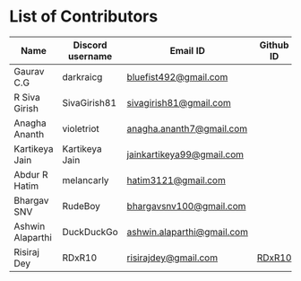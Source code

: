 List of Contributors
====================

| Name             | Discord username | Email ID                   | Github ID                           |
|------------------|------------------|----------------------------|-------------------------------------|
| Gaurav C.G       | darkraicg        | bluefist492@gmail.com      |                                     |
| R Siva Girish    | SivaGirish81     | sivagirish81@gmail.com     |                                     |
| Anagha Ananth    | violetriot       | anagha.ananth7@gmail.com   |                                     |
| Kartikeya Jain   | Kartikeya Jain   | jainkartikeya99@gmail.com  |                                     |
| Abdur R Hatim    | melancarly       | hatim3121@gmail.com        |                                     |
| Bhargav SNV      | RudeBoy          | bhargavsnv100@gmail.com    |                                     |
| Ashwin Alaparthi | DuckDuckGo       | ashwin.alaparthi@gmail.com |                                     |
| Risiraj Dey      | RDxR10           | risirajdey@gmail.com       | [RDxR10](https://github.com/RDxR10) |
